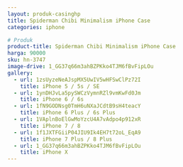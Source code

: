 ```yaml
---
layout: produk-casinghp
title: Spiderman Chibi Minimalism iPhone Case
categories: iphone

# Produk
product-title: Spiderman Chibi Minimalism iPhone Case
harga: 90000
sku: hn-3747
image-drive: 1_GG37q66m3ahBZPKko4TJM6fBvFipLOu
gallery:
  - url: 1zsUyzeNeAJspMX5UwIV5wHFSwClPz72I
    title: iPhone 5 / 5s / SE
  - url: 1ynDHJvLa5pySWCzVymnRZl9vmKwFd0Jm
    title: iPhone 6 / 6s
  - url: 1fN9GODNsg0TmH6uNXaJCdtB9sH4teacY
    title: iPhone 6 Plus / 6s Plus
  - url: 1VAplnBoElGwMoYzcU4A7vAdpo4p912xR
    title: iPhone 7 / 8
  - url: 1f1JXTFGiiP04JIU9Ik4EH7t72oL_EqA9
    title: iPhone 7 Plus / 8 Plus
  - url: 1_GG37q66m3ahBZPKko4TJM6fBvFipLOu
    title: iPhone X
---
```


